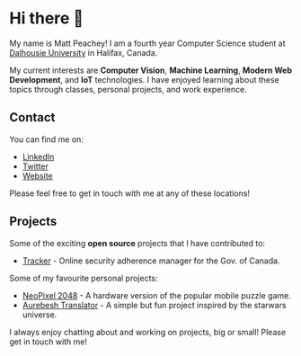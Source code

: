# Hi there 👋

My name is Matt Peachey!  I am a fourth year Computer Science student at [Dalhousie University](https://www.dal.ca/) in Halifax, Canada.

My current interests are **Computer Vision**, **Machine Learning**, **Modern Web Development**, and **IoT** technologies.  I have enjoyed learning about these topics through classes, personal projects, and work experience.

## Contact 
You can find me on:
* [LinkedIn](https://www.linkedin.com/in/matt-peachey-02bb11152/) 
* [Twitter](https://twitter.com/MattPeachey3)
* [Website](http://mattpeachey.ca)

Please feel free to get in touch with me at any of these locations!

## Projects

Some of the exciting **open source** projects that I have contributed to: 
* [Tracker](https://github.com/canada-ca/tracker) - Online security adherence manager for the Gov. of Canada.

Some of my favourite personal projects:
* [NeoPixel 2048](https://github.com/peacheym/NeoPixel2048) - A hardware version of the popular mobile puzzle game.
* [Aurebesh Translator](https://github.com/peacheym/aurebesh_translator) - A simple but fun project inspired by the starwars universe.

I always enjoy chatting about and working on projects, big or small!  Please get in touch with me!
